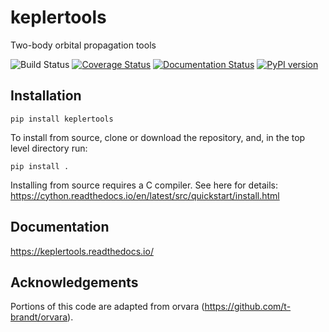 # keplertools
Two-body orbital propagation tools

![Build Status](https://github.com/dsavransky/keplertools/actions/workflows/ci.yml/badge.svg)
[![Coverage Status](https://coveralls.io/repos/github/dsavransky/keplertools/badge.svg?branch=main)](https://coveralls.io/github/dsavransky/keplertools?branch=main)
[![Documentation Status](https://readthedocs.org/projects/keplertools/badge/?version=latest)](https://keplertools.readthedocs.io/en/latest/?badge=latest)
[![PyPI version](https://badge.fury.io/py/keplertools.svg)](https://badge.fury.io/py/keplertools)

## Installation

```
pip install keplertools
```

To install from source, clone or download the repository, and, in the top level directory run:

```
pip install .
```

Installing from source requires a C compiler.  See here for details: https://cython.readthedocs.io/en/latest/src/quickstart/install.html

## Documentation

https://keplertools.readthedocs.io/

## Acknowledgements

Portions of this code are adapted from orvara (https://github.com/t-brandt/orvara).
